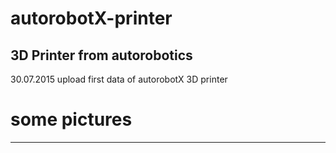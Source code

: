 # autorobotX-printer
3D Printer from autorobotics
----------------------------------------------------------------------------------------------------------------
30.07.2015 upload first data of autorobotX 3D printer
# some pictures
----------------------------------------------------------------------------------------------------------------
